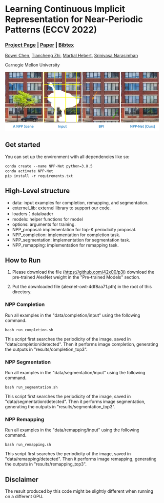 # Learning Continuous Implicit Representation for Near-Periodic Patterns (ECCV 2022)
### [Project Page](https://armastuschen.github.io/projects/NPP_Net/) | [Paper](https://arxiv.org/abs/2208.12278) | [Bibtex](https://armastuschen.github.io/projects/NPP_Net/static/bibtex.bib) 


[Bowei Chen](https://armastuschen.github.io/),
[Tiancheng Zhi](https://tiancheng-zhi.github.io/),
[Martial Hebert](http://www.cs.cmu.edu/~hebert/),
[Srinivasa Narasimhan](http://www.cs.cmu.edu/~srinivas)

Carnegie Mellon University

![](teaser.jpg)

## Get started
You can set up the environment with all dependencies like so:
```
conda create --name NPP-Net python=3.8.5
conda activate NPP-Net
pip install -r requirements.txt
```

## High-Level structure
* data: input examples for completion, remapping, and segmentation.
* externel_lib: externel library to support our code.
* loaders：dataloader
* models:  helper functions for model
* options: arguments for training.
* NPP_proposal: implementation for top-K periodicity proposal.
* NPP_completion: implementation for completion task. 
* NPP_segmentation: implementation for segmentation task. 
* NPP_remapping: implementation for remapping task. 

## How to Run


1. Please download the file (https://github.com/42x00/p3i)  download the pre-trained AlexNet weight in the "Pre-trained Models" section. 

2. Put the downloaded file (alexnet-owt-4df8aa71.pth) in the root of this directory. 


### NPP Completion

Run all examples in the "data/completion/input" using the following command.

```
bash run_completion.sh
```

This script first searches the periodicity of the image, saved in "data/completion/detected". 
Then it performs image completion, generating the outputs in "results/completion_top3".




### NPP Segmentation

Run all examples in the "data/segmentation/input" using the following command.

```
bash run_segmentation.sh
```

This script first searches the periodicity of the image, saved in "data/segmentation/detected". 
Then it performs image segmentation, generating the outputs in "results/segmentation_top3". 




### NPP Remapping

Run all examples in the "data/remapping/input" using the following command.

```
bash run_remapping.sh
```

This script first searches the periodicity of the image, saved in "data/remapping/detected". 
Then it performs image remapping, generating the outputs in "results/remapping_top3". 


## Disclaimer

The result produced by this code might be slightly different when running on a different GPU. 

